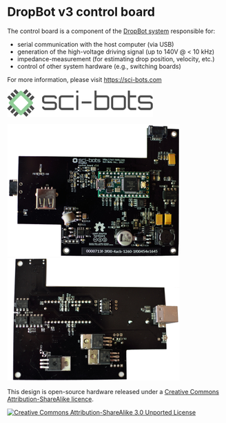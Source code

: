 # DropBot v3 control board

The control board is a component of the [DropBot system][dropbot] responsible for:

* serial communication with the host computer (via USB)
* generation of the high-voltage driving signal (up to 140V @ < 10 kHz)
* impedance-measurement (for estimating drop position, velocity, etc.)
* control of other system hardware (e.g., switching boards)

For more information, please visit https://sci-bots.com

[![Sci-Bots logo](docs/png/sci-bots-logo.png)][sci-bots]

[![front](docs/png/front-small.png)](png/front.png)
[![back](docs/png/back-small.png)](png/back.png)

This design is open-source hardware released under a [Creative Commons Attribution-ShareAlike licence][cc-by-sa].

[![Creative Commons Attribution-ShareAlike 3.0 Unported License](https://i.creativecommons.org/l/by-sa/3.0/88x31.png)][cc-by-sa]

[dropbot]: https://github.com/sci-bots/dropbot-v3
[sci-bots]: https://sci-bots.com/
[cc-by-sa]: http://creativecommons.org/licenses/by-sa/3.0

